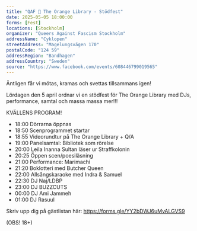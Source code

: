 ```yaml
---
title: "QAF 🧡 The Orange Library - Stödfest"
date: 2025-05-05 18:00:00
forms: [Fest]
locations: [Stockholm]
organizer: "Queers Against Fascism Stockholm"
addressName: "Cyklopen"
streetAddress: "Magelungsvägen 170"
postalCode: "124 59"
addressRegion: "Bandhagen"
addressCountry: "Sweden"
source: "https://www.facebook.com/events/608446799019565"
---
```

Äntligen får vi mötas, kramas och svettas tillsammans igen!

Lördagen den 5 april ordnar vi en stödfest för The Orange Library med DJs, performance, samtal och massa massa mer!!!

KVÄLLENS PROGRAM!
- 18:00 Dörrarna öppnas
- 18:50 Scenprogrammet startar
- 18:55 Videorundtur på The Orange Library + Q/A
- 19:00 Panelsamtal: Bibliotek som rörelse
- 20:00 Leila Inanna Sultan läser ur Straffkolonin
- 20:25 Öppen scen/poesiläsning
- 21:00 Performance: Marimachi
- 21:20 Boklotteri med Butcher Queen
- 22:00 Allsångskaraoke med Indra & Samuel
- 22:30 DJ Naj/LDBP
- 23:00 DJ BUZZCUTS
- 00:00 DJ Ami Jammeh
- 01:00 DJ Rasuul

Skriv upp dig på gästlistan här: https://forms.gle/YY2bDWJ6uMvALGVS9

(OBS! 18+)